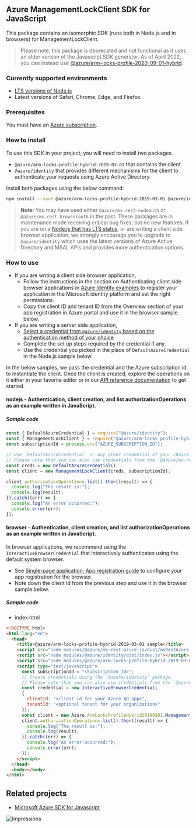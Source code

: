 ## Azure ManagementLockClient SDK for JavaScript

This package contains an isomorphic SDK (runs both in Node.js and in browsers) for ManagementLockClient.

> Please note, this package is deprecated and not functional as it uses an older version of the Javascript SDK generator. As of April 2022, you can instead use [@azure/arm-locks-profile-2020-09-01-hybrid](https://www.npmjs.com/package/@azure/arm-locks-profile-2020-09-01-hybrid).

### Currently supported environments

- [LTS versions of Node.js](https://nodejs.org/about/releases/)
- Latest versions of Safari, Chrome, Edge, and Firefox.

### Prerequisites

You must have an [Azure subscription](https://azure.microsoft.com/free/).

### How to install

To use this SDK in your project, you will need to install two packages.
- `@azure/arm-locks-profile-hybrid-2019-03-01` that contains the client.
- `@azure/identity` that provides different mechanisms for the client to authenticate your requests using Azure Active Directory.

Install both packages using the below command:
```bash
npm install --save @azure/arm-locks-profile-hybrid-2019-03-01 @azure/identity
```

> **Note**: You may have used either `@azure/ms-rest-nodeauth` or `@azure/ms-rest-browserauth` in the past. These packages are in maintenance mode receiving critical bug fixes, but no new features.
If you are on a [Node.js that has LTS status](https://nodejs.org/about/releases/), or are writing a client side browser application, we strongly encourage you to upgrade to `@azure/identity` which uses the latest versions of Azure Active Directory and MSAL APIs and provides more authentication options.

### How to use

- If you are writing a client side browser application,
  - Follow the instructions in the section on Authenticating client side browser applications in [Azure Identity examples](https://aka.ms/azsdk/js/identity/examples) to register your application in the Microsoft identity platform and set the right permissions.
  - Copy the client ID and tenant ID from the Overview section of your app registration in Azure portal and use it in the browser sample below.
- If you are writing a server side application,
  - [Select a credential from `@azure/identity` based on the authentication method of your choice](https://aka.ms/azsdk/js/identity/examples)
  - Complete the set up steps required by the credential if any.
  - Use the credential you picked in the place of `DefaultAzureCredential` in the Node.js sample below.

In the below samples, we pass the credential and the Azure subscription id to instantiate the client.
Once the client is created, explore the operations on it either in your favorite editor or in our [API reference documentation](https://docs.microsoft.com/javascript/api) to get started.

#### nodejs - Authentication, client creation, and list authorizationOperations as an example written in JavaScript.

##### Sample code

```javascript
const { DefaultAzureCredential } = require("@azure/identity");
const { ManagementLockClient } = require("@azure/arm-locks-profile-hybrid-2019-03-01");
const subscriptionId = process.env["AZURE_SUBSCRIPTION_ID"];

// Use `DefaultAzureCredential` or any other credential of your choice based on https://aka.ms/azsdk/js/identity/examples
// Please note that you can also use credentials from the `@azure/ms-rest-nodeauth` package instead.
const creds = new DefaultAzureCredential();
const client = new ManagementLockClient(creds, subscriptionId);

client.authorizationOperations.list().then((result) => {
  console.log("The result is:");
  console.log(result);
}).catch((err) => {
  console.log("An error occurred:");
  console.error(err);
});
```

#### browser - Authentication, client creation, and list authorizationOperations as an example written in JavaScript.

In browser applications, we recommend using the `InteractiveBrowserCredential` that interactively authenticates using the default system browser.
  - See [Single-page application: App registration guide](https://docs.microsoft.com/azure/active-directory/develop/scenario-spa-app-registration) to configure your app registration for the browser.
  - Note down the client Id from the previous step and use it in the browser sample below.

##### Sample code

- index.html

```html
<!DOCTYPE html>
<html lang="en">
  <head>
    <title>@azure/arm-locks-profile-hybrid-2019-03-01 sample</title>
    <script src="node_modules/@azure/ms-rest-azure-js/dist/msRestAzure.js"></script>
    <script src="node_modules/@azure/identity/dist/index.js"></script>
    <script src="node_modules/@azure/arm-locks-profile-hybrid-2019-03-01/dist/arm-locks-profile-hybrid-2019-03-01.js"></script>
    <script type="text/javascript">
      const subscriptionId = "<Subscription_Id>";
      // Create credentials using the `@azure/identity` package.
      // Please note that you can also use credentials from the `@azure/ms-rest-browserauth` package instead.
      const credential = new InteractiveBrowserCredential(
      {
        clientId: "<client id for your Azure AD app>",
        tenantId: "<optional tenant for your organization>"
      });
      const client = new Azure.ArmLocksProfileHybrid20190301.ManagementLockClient(creds, subscriptionId);
      client.authorizationOperations.list().then((result) => {
        console.log("The result is:");
        console.log(result);
      }).catch((err) => {
        console.log("An error occurred:");
        console.error(err);
      });
    </script>
  </head>
  <body></body>
</html>
```

## Related projects

- [Microsoft Azure SDK for Javascript](https://github.com/Azure/azure-sdk-for-js)

![Impressions](https://azure-sdk-impressions.azurewebsites.net/api/impressions/azure-sdk-for-js/sdk/locks/arm-locks-profile-hybrid-2019-03-01/README.png)
